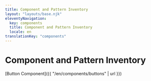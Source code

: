 ```yaml
---
title: Component and Pattern Inventory
layout: "layouts/base.njk"
eleventyNavigation:
  key: components
  title: Component and Pattern Inventory
  locale: en
translationKey: "components"
---
```


# Component and Pattern Inventory

[Button Component]({{ "/en/components/buttons" | url }})
